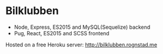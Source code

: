# Bilklubben
- Node, Express, ES2015 and MySQL(Sequelize) backend
- Pug, React, ES2015 and SCSS frontend


Hosted on a free Heroku server: http://bilklubben.rognstad.me
